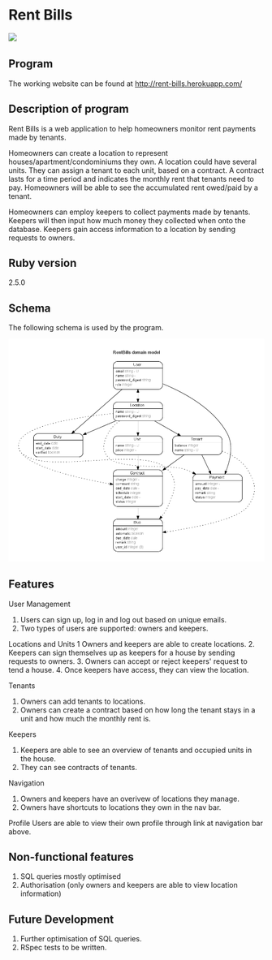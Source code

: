# Rent Bills

 <img src="https://travis-ci.com/sciffany/rent-bills.svg?branch=master"></img>

## Program

The working website can be found at http://rent-bills.herokuapp.com/

## Description of program

Rent Bills is a web application to help homeowners monitor rent payments made by tenants.

Homeowners can create a location to represent houses/apartment/condominiums they own. A location could have several units. They can assign a tenant to each unit, based on a contract. A contract lasts for a time period and indicates the monthly rent that tenants need to pay. Homeowners will be able to see the accumulated rent owed/paid by a tenant.

Homeowners can employ keepers to collect payments made by tenants. Keepers will then input how much money they collected when onto the database. Keepers gain access information to a location by sending requests to owners.

## Ruby version

2.5.0

## Schema

The following schema is used by the program.

![ERD](erd.png)


## Features

User Management
1. Users can sign up, log in and log out based on unique emails.
2. Two types of users are supported: owners and keepers.

Locations and Units
1 Owners and keepers are able to create locations.
2. Keepers can sign themselves up as keepers for a house by sending requests to owners.
3. Owners can accept or reject keepers' request to tend a house.
4. Once keepers have access, they can view the location.

Tenants
1. Owners can add tenants to locations.
2. Owners can create a contract based on how long the tenant stays in a unit and how much the monthly rent is.

Keepers
1. Keepers are able to see an overview of tenants and occupied units in the house.
2. They can see contracts of tenants.

Navigation
1. Owners and keepers have an overivew of locations they manage.
2. Owners have shortcuts to locations they own in the nav bar.

Profile
Users are able to view their own profile through link at navigation bar above.

## Non-functional features
1. SQL queries mostly optimised
2. Authorisation (only owners and keepers are able to view location information)

## Future Development
1. Further optimisation of SQL queries.
2. RSpec tests to be written.
